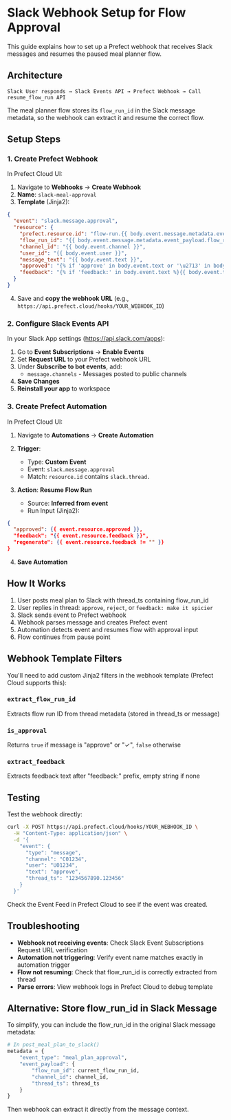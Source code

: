 # Slack Webhook Setup for Flow Approval

This guide explains how to set up a Prefect webhook that receives Slack messages and resumes the paused meal planner flow.

## Architecture

```
Slack User responds → Slack Events API → Prefect Webhook → Call resume_flow_run API
```

The meal planner flow stores its `flow_run_id` in the Slack message metadata, so the webhook can extract it and resume the correct flow.

## Setup Steps

### 1. Create Prefect Webhook

In Prefect Cloud UI:

1. Navigate to **Webhooks** → **Create Webhook**
2. **Name**: `slack-meal-approval`
3. **Template** (Jinja2):

```json
{
  "event": "slack.message.approval",
  "resource": {
    "prefect.resource.id": "flow-run.{{ body.event.message.metadata.event_payload.flow_run_id }}",
    "flow_run_id": "{{ body.event.message.metadata.event_payload.flow_run_id }}",
    "channel_id": "{{ body.event.channel }}",
    "user_id": "{{ body.event.user }}",
    "message_text": "{{ body.event.text }}",
    "approved": "{% if 'approve' in body.event.text or '\u2713' in body.event.text %}true{% else %}false{% endif %}",
    "feedback": "{% if 'feedback:' in body.event.text %}{{ body.event.text.split('feedback:')[1] | trim }}{% else %}{% endif %}"
  }
}
```

4. Save and **copy the webhook URL** (e.g., `https://api.prefect.cloud/hooks/YOUR_WEBHOOK_ID`)

### 2. Configure Slack Events API

In your Slack App settings (https://api.slack.com/apps):

1. Go to **Event Subscriptions** → **Enable Events**
2. Set **Request URL** to your Prefect webhook URL
3. Under **Subscribe to bot events**, add:
   - `message.channels` - Messages posted to public channels
4. **Save Changes**
5. **Reinstall your app** to workspace

### 3. Create Prefect Automation

In Prefect Cloud UI:

1. Navigate to **Automations** → **Create Automation**
2. **Trigger**:
   - Type: **Custom Event**
   - Event: `slack.message.approval`
   - Match: `resource.id` contains `slack.thread.`

3. **Action**: **Resume Flow Run**
   - Source: **Inferred from event**
   - Run Input (Jinja2):
```json
{
  "approved": {{ event.resource.approved }},
  "feedback": "{{ event.resource.feedback }}",
  "regenerate": {{ event.resource.feedback != "" }}
}
```

4. **Save Automation**

## How It Works

1. User posts meal plan to Slack with thread_ts containing flow_run_id
2. User replies in thread: `approve`, `reject`, or `feedback: make it spicier`
3. Slack sends event to Prefect webhook
4. Webhook parses message and creates Prefect event
5. Automation detects event and resumes flow with approval input
6. Flow continues from pause point

## Webhook Template Filters

You'll need to add custom Jinja2 filters in the webhook template (Prefect Cloud supports this):

### `extract_flow_run_id`
Extracts flow run ID from thread metadata (stored in thread_ts or message)

### `is_approval`
Returns `true` if message is "approve" or "✓", `false` otherwise

### `extract_feedback`
Extracts feedback text after "feedback:" prefix, empty string if none

## Testing

Test the webhook directly:

```bash
curl -X POST https://api.prefect.cloud/hooks/YOUR_WEBHOOK_ID \
  -H "Content-Type: application/json" \
  -d '{
    "event": {
      "type": "message",
      "channel": "C01234",
      "user": "U01234",
      "text": "approve",
      "thread_ts": "1234567890.123456"
    }
  }'
```

Check the Event Feed in Prefect Cloud to see if the event was created.

## Troubleshooting

- **Webhook not receiving events**: Check Slack Event Subscriptions Request URL verification
- **Automation not triggering**: Verify event name matches exactly in automation trigger
- **Flow not resuming**: Check that flow_run_id is correctly extracted from thread
- **Parse errors**: View webhook logs in Prefect Cloud to debug template

## Alternative: Store flow_run_id in Slack Message

To simplify, you can include the flow_run_id in the original Slack message metadata:

```python
# In post_meal_plan_to_slack()
metadata = {
    "event_type": "meal_plan_approval",
    "event_payload": {
        "flow_run_id": current_flow_run_id,
        "channel_id": channel_id,
        "thread_ts": thread_ts
    }
}
```

Then webhook can extract it directly from the message context.
